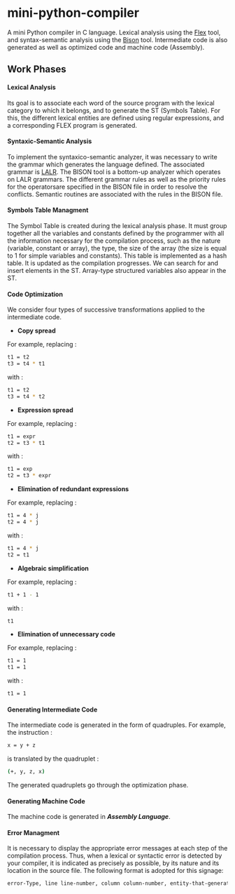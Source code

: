 # mini-python-compiler

A mini Python compiler in C language. Lexical analysis using the [Flex](https://github.com/westes/flex/) tool, and syntax-semantic analysis using the [Bison](https://www.gnu.org/software/bison/) tool. Intermediate code is also generated as well as optimized code and machine code (Assembly).

## Work Phases

#### Lexical Analysis

Its goal is to associate each word of the source program with the lexical category to which it belongs, and to generate the ST (Symbols Table). For this, the different lexical entities are defined using regular expressions, and a corresponding FLEX program is generated.

#### Syntaxic-Semantic Analysis

To implement the syntaxico-semantic analyzer, it was necessary to write the grammar which generates the language defined. The associated grammar is [LALR](https://web.cs.dal.ca/~sjackson/lalr1.html). The BISON tool is a bottom-up analyzer which operates on LALR grammars. The different grammar rules as well as the priority rules for the operatorsare specified in the BISON file in order to resolve the conflicts. Semantic routines are associated with the rules in the BISON file.

#### Symbols Table Managment

The Symbol Table is created during the lexical analysis phase. It must group together all the variables and constants defined by the programmer with all the information necessary for the compilation process, such as the nature (variable, constant or array), the type, the size of the array (the size is equal to 1 for simple variables and constants). This table is implemented as a hash table. It is updated as the compilation progresses. We can search for and insert elements in the ST. Array-type structured variables also appear in the ST.

#### Code Optimization

We consider four types of successive transformations applied to the intermediate code.
- **Copy spread**

For example, replacing :
``` bash
t1 = t2
t3 = t4 * t1
```
with : 
``` bash
t1 = t2
t3 = t4 * t2
```

- **Expression spread**

For example, replacing :
``` bash
t1 = expr
t2 = t3 * t1
```
with : 
``` bash
t1 = exp
t2 = t3 * expr
```

- **Elimination of redundant expressions**

For example, replacing :
``` bash
t1 = 4 * j
t2 = 4 * j
```
with : 
``` bash
t1 = 4 * j
t2 = t1
```

- **Algebraic simplification**

For example, replacing :
``` bash
t1 + 1 - 1
```
with : 
``` bash
t1
```

- **Elimination of unnecessary code**

For example, replacing :
``` bash
t1 = 1
t1 = 1
```
with : 
``` bash
t1 = 1
```

#### Generating Intermediate Code 

The intermediate code is generated in the form of quadruples. For example, the instruction :

``` bash
x = y + z
```

is translated by the quadruplet :

``` bash
(+, y, z, x)
```

The generated quadruplets go through the optimization phase.

#### Generating Machine Code

The machine code is generated in ***Assembly Language***.

#### Error Managment

It is necessary to display the appropriate error messages at each step of the compilation process. Thus, when a lexical or syntactic error is detected by your compiler, it is indicated as precisely as possible, by its nature and its location in the source file. The following format is adopted for this signage:

```bash
error-Type, line line-number, column column-number, entity-that-generated-the-error.
```



